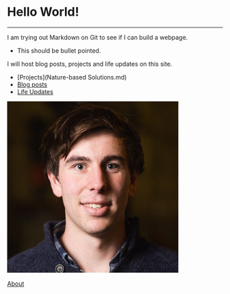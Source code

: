 # Hello World!

***

I am trying out Markdown on Git to see if I can build a webpage.

* This should be bullet pointed.

I will host blog posts, projects and life updates on this site.

* [Projects](Nature-based Solutions.md)
* [Blog posts](2020-03-12-first-post.md)
* [Life Updates]()

![alt text](profile.jpg)

[About](about.md)
